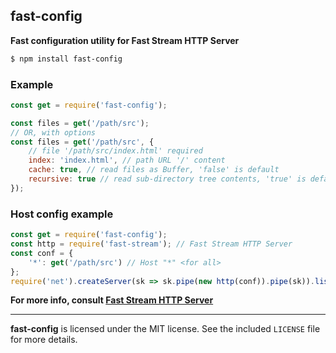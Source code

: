 ## fast-config

**Fast configuration utility for Fast Stream HTTP Server**

```sh
$ npm install fast-config
```
### Example
```js
const get = require('fast-config');

const files = get('/path/src');
// OR, with options
const files = get('/path/src', {
    // file '/path/src/index.html' required
    index: 'index.html', // path URL '/' content
    cache: true, // read files as Buffer, 'false' is default
    recursive: true // read sub-directory tree contents, 'true' is default
});
```
### Host config example
```js
const get = require('fast-config');
const http = require('fast-stream'); // Fast Stream HTTP Server
const conf = {
    '*': get('/path/src') // Host "*" <for all>
};
require('net').createServer(sk => sk.pipe(new http(conf)).pipe(sk)).listen(80);
```

**For more info, consult <a href="https://github.com/RealTimeCom/fast-stream"><b>Fast Stream HTTP Server</b></a>**

--------------------------------------------------------
**fast-config** is licensed under the MIT license. See the included `LICENSE` file for more details.

